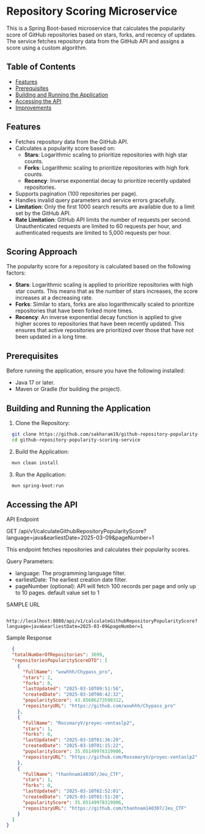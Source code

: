# Repository Scoring Microservice

This is a Spring Boot-based microservice that calculates the popularity score of GitHub repositories based on stars, forks, and recency of updates. The service fetches repository data from the GitHub API and assigns a score using a custom algorithm.

## Table of Contents

- [Features](#features)
- [Prerequisites](#prerequisites)
- [Building and Running the Application](#building-and-running-the-application)
- [Accessing the API](#accessing-the-api)
- [Improvements](#improvements)

## Features

- Fetches repository data from the GitHub API.
- Calculates a popularity score based on:
    - **Stars**: Logarithmic scaling to prioritize repositories with high star counts.
    - **Forks**: Logarithmic scaling to prioritize repositories with high fork counts.
    - **Recency**: Inverse exponential decay to prioritize recently updated repositories.
- Supports pagination (100 repositories per page).
- Handles invalid query parameters and service errors gracefully.
- **Limitation**: Only the first 1000 search results are available due to a limit set by the GitHub API.
- **Rate Limitation**: GitHub API limits the number of requests per second. Unauthenticated requests are limited to 60 requests per hour, and authenticated requests are limited to 5,000 requests per hour.

## Scoring Approach

The popularity score for a repository is calculated based on the following factors:

- **Stars**: Logarithmic scaling is applied to prioritize repositories with high star counts. This means that as the number of stars increases, the score increases at a decreasing rate.
- **Forks**: Similar to stars, forks are also logarithmically scaled to prioritize repositories that have been forked more times.
- **Recency**: An inverse exponential decay function is applied to give higher scores to repositories that have been recently updated. This ensures that active repositories are prioritized over those that have not been updated in a long time.

## Prerequisites

Before running the application, ensure you have the following installed:

- Java 17 or later.
- Maven or Gradle (for building the project).

## Building and Running the Application

1. Clone the Repository:

```sh
  git clone https://github.com/sakharam19/github-repository-popularity-scoring-service.git
  cd github-repository-popularity-scoring-service
````
2. Build the Application:
```sh
  mvn clean install
````
3. Run the Application:

```sh
  mvn spring-boot:run
````

## Accessing the API
API Endpoint

GET /api/v1/calculateGithubRepositoryPopularityScore?language=java&earliestDate=2025-03-09&pageNumber=1

This endpoint fetches repositories and calculates their popularity scores.

Query Parameters:

 - language: The programming language filter.
 - earliestDate: The earliest creation date filter.
 - pageNumber (optional): API will fetch 100 records per page and only up to 10 pages. default value set to 1

SAMPLE URL
```url
  http://localhost:8080/api/v1/calculateGithubRepositoryPopularityScore?language=java&earliestDate=2025-03-09&pageNumber=1
````
Sample Response

```json
  {
  "totalNumberOfRepositories": 3699,
  "repositoriesPopularityScoreDTO": [
    {
      "fullName": "wxwhhh/Chypass_pro",
      "stars": 2,
      "forks": 0,
      "lastUpdated": "2025-03-10T09:51:56",
      "createdDate": "2025-03-10T08:42:32",
      "popularityScore": 43.85606273598312,
      "repositoryURL": "https://github.com/wxwhhh/Chypass_pro"
    },
    {
      "fullName": "RossmaryV/proyec-ventaslp2",
      "stars": 1,
      "forks": 0,
      "lastUpdated": "2025-03-10T01:36:20",
      "createdDate": "2025-03-10T01:15:22",
      "popularityScore": 35.05149978319906,
      "repositoryURL": "https://github.com/RossmaryV/proyec-ventaslp2"
    },
    {
      "fullName": "thanhnam140307/Jeu_CTF",
      "stars": 1,
      "forks": 0,
      "lastUpdated": "2025-03-10T02:52:01",
      "createdDate": "2025-03-10T01:51:28",
      "popularityScore": 35.05149978319906,
      "repositoryURL": "https://github.com/thanhnam140307/Jeu_CTF"
    }
  ]
}

````